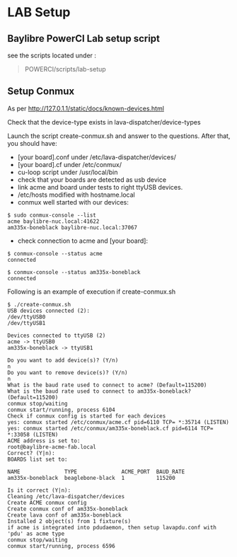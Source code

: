 # LAB Setup #

## Baylibre PowerCI Lab setup script ##

see the scripts located under :
> POWERCI/scripts/lab-setup

## Setup Conmux ##

As per <http://127.0.1.1/static/docs/known-devices.html>

Check that the device-type exists in lava-dispatcher/device-types

Launch the script create-conmux.sh and answer to the questions.
After that, you should have:

  * [your board].conf under /etc/lava-dispatcher/devices/
  * [your board].cf under /etc/conmux/
  * cu-loop script under /usr/local/bin
  * check that your boards are detected as usb device
  * link acme and board under tests to right ttyUSB devices.
  * /etc/hosts modified with hostname.local
  * conmux well started with our devices:

```
$ sudo conmux-console --list
acme baylibre-nuc.local:41622
am335x-boneblack baylibre-nuc.local:37067
```

  * check connection to acme and [your board]:

```
$ conmux-console --status acme
connected
```
```
$ conmux-console --status am335x-boneblack
connected
```

Following is an example of execution if create-conmux.sh
```
$ ./create-conmux.sh
USB devices connected (2):
/dev/ttyUSB0
/dev/ttyUSB1

Devices connected to ttyUSB (2)
acme -> ttyUSB0
am335x-boneblack -> ttyUSB1

Do you want to add device(s)? (Y/n) 
n
Do you want to remove device(s)? (Y/n) 
n
What is the baud rate used to connect to acme? (Default=115200)
What is the baud rate used to connect to am335x-boneblack? (Default=115200)
conmux stop/waiting
conmux start/running, process 6104
Check if conmux config is started for each devices
yes: conmux started /etc/conmux/acme.cf pid=6110 TCP= *:35714 (LISTEN)
yes: conmux started /etc/conmux/am335x-boneblack.cf pid=6114 TCP= *:33058 (LISTEN)
ACME address is set to:
root@baylibre-acme-fab.local
Correct? (Y|n): 
BOARDS list set to:

NAME              TYPE              ACME_PORT  BAUD_RATE
am335x-boneblack  beaglebone-black  1          115200

Is it correct (Y|n): 
Cleaning /etc/lava-dispatcher/devices
Create ACME conmux config
Create conmux conf of am335x-boneblack
Create lava conf of am335x-boneblack
Installed 2 object(s) from 1 fixture(s)
if acme is integrated into pdudaemon, then setup lavapdu.conf with 'pdu' as acme type
conmux stop/waiting
conmux start/running, process 6596
```








